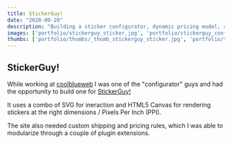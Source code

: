 ```yaml
---
title: StickerGuy!
date: "2020-09-20"
description: "Building a sticker configurator, dynamic pricing model, and optimized checkout"
images: ['portfolio/stickerguy_sticker.jpg', 'portfolio/stickerguy_configurator.jpg']
thumbs: ['portfolio/thumbs/_thumb_stickerguy_sticker.jpg', 'portfolio/thumbs/_thumb_stickerguy_configurator.jpg']
---
```


## StickerGuy!

While working at <a href="https://coolblueweb.com" title="coolblueweb" target="_blank">coolblueweb</a> I was one of the "configurator" guys and had the opportunity to build one for <a href="https://stickerguy.com" title="StickerGuy!" target="_blank">StickerGuy!</a>

It uses a combo of SVG for ineraction and HTML5 Canvas for rendering stickers at the right dimensions / Pixels Per Inch (PPI).

The site also needed custom shipping and pricing rules, which I was able to modularize through a couple of plugin extensions.
